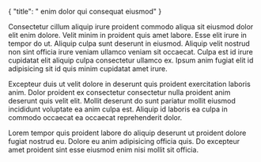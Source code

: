 {
  "title": " enim dolor qui consequat eiusmod"
}

Consectetur cillum aliquip irure proident commodo aliqua sit eiusmod dolor elit enim dolore. Velit minim in proident quis amet labore. Esse elit irure in tempor do ut. Aliquip culpa sunt deserunt in eiusmod. Aliquip velit nostrud non sint officia irure veniam ullamco veniam sit occaecat. Culpa est id irure cupidatat elit aliquip culpa consectetur ullamco ex. Ipsum anim fugiat elit id adipisicing sit id quis minim cupidatat amet irure.

Excepteur duis ut velit dolore in deserunt quis proident exercitation laboris anim. Dolor proident ex consectetur consectetur nulla proident anim deserunt quis velit elit. Mollit deserunt do sunt pariatur mollit eiusmod incididunt voluptate ea anim culpa est. Aliquip id laboris ea culpa in commodo occaecat ea occaecat reprehenderit dolor.

Lorem tempor quis proident labore do aliquip deserunt ut proident dolore fugiat nostrud eu. Dolore eu anim adipisicing officia quis. Do excepteur amet proident sint esse eiusmod enim nisi mollit sit officia.
